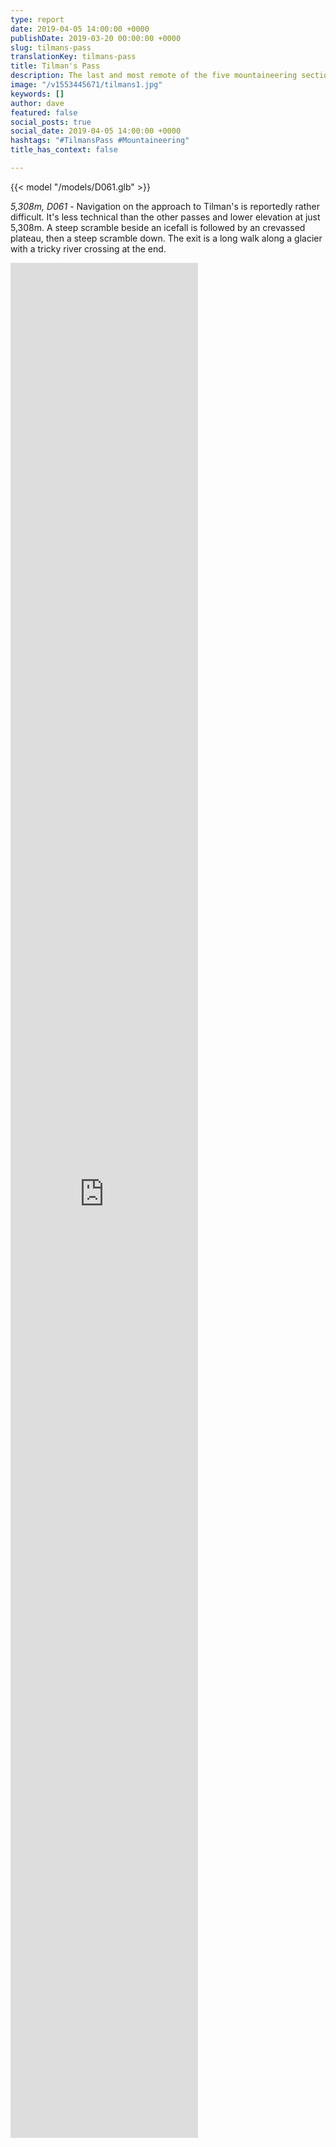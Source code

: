 ```yaml
---
type: report
date: 2019-04-05 14:00:00 +0000
publishDate: 2019-03-20 00:00:00 +0000
slug: tilmans-pass
translationKey: tilmans-pass
title: Tilman's Pass
description: The last and most remote of the five mountaineering sections.
image: "/v1553445671/tilmans1.jpg"
keywords: []
author: dave
featured: false
social_posts: true
social_date: 2019-04-05 14:00:00 +0000
hashtags: "#TilmansPass #Mountaineering"
title_has_context: false

---
```

{{< model "/models/D061.glb" >}}

_5,308m, D061_ - Navigation on the approach to Tilman's is reportedly rather difficult. It's less technical than the other passes and lower elevation at just 5,308m. A steep scramble beside an icefall is followed by an crevassed plateau, then a steep scramble down. The exit is a long walk along a glacier with a tricky river crossing at the end.

<iframe style="height:75vh;" frameBorder="0" allowfullscreen src="https://umap.openstreetmap.fr/en/map/untitled-map_307236?scaleControl=false&miniMap=false&scrollWheelZoom=false&zoomControl=true&allowEdit=false&moreControl=false&searchControl=null&tilelayersControl=null&embedControl=null&datalayersControl=null&onLoadPanel=undefined&captionBar=false&fullscreenControl=null&datalayers=809611#13/28.1719/85.6977"></iframe>